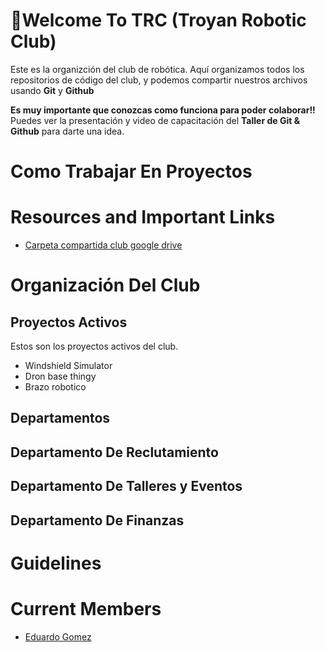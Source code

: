 # 🤖Welcome To TRC (Troyan Robotic Club)

Este es la organizción del club de robótica. Aquí organizamos todos los
repositorios de código del club, y podemos compartir nuestros archivos usando
**Git** y **Github**

**Es muy importante que conozcas como funciona para poder colaborar!!** Puedes
ver la presentación y video de capacitación del **Taller de Git \& Github**
para darte una idea.

# Como Trabajar En Proyectos

# Resources and Important Links

- [Carpeta compartida club google drive](https://drive.google.com/drive/folders/0ALCTUywotFMEUk9PVA)

# Organización Del Club

## Proyectos Activos

Estos son los proyectos activos del club. 

- Windshield Simulator
- Dron base thingy
- Brazo robotico

## Departamentos

## Departamento De Reclutamiento
## Departamento De Talleres y Eventos
## Departamento De Finanzas

# Guidelines

# Current Members

- [Eduardo Gomez](https://github.com/G00Z-G00Z)
